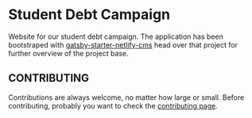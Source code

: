 # Student Debt Campaign

Website for our student debt campaign. The application has been bootstraped with [gatsby-starter-netlify-cms](https://github.com/netlify-templates/gatsby-starter-netlify-cms) head over that project for further overview of the project base.

## CONTRIBUTING

Contributions are always welcome, no matter how large or small. Before contributing, probably you want to check the [contributing page](CONTRIBUTING.md).
